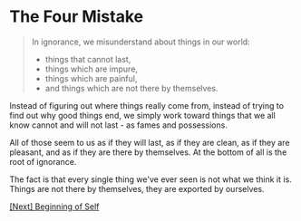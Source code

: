 # The Four Mistake

> In ignorance, we misunderstand about things in our world:
> - things that cannot last,
> - things which are impure,
> - things which are painful,
> - and things which are not there by themselves.

Instead of figuring out where things really come from, instead of trying to find out why good things end, we simply work toward things that we all know cannot and will not last - as fames and possessions.

All of those seem to us as if they will last, as if they are clean, as if they are pleasant, and as if they are there by themselves. At the bottom of all is the root of ignorance.

The fact is that every single thing we've ever seen is not what we think it is. Things are not there by themselves, they are exported by ourselves.

[\[Next\] Beginning of Self](/content/33-beginning-of-self.md)
